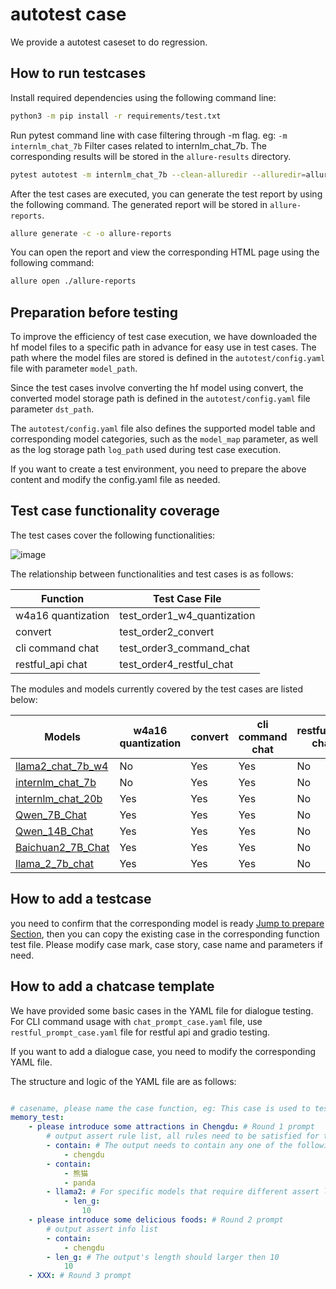 # autotest case

We provide a autotest caseset to do regression.

## How to run testcases

Install required dependencies using the following command line:

```bash
python3 -m pip install -r requirements/test.txt
```

Run pytest command line with case filtering through -m flag. eg: `-m internlm_chat_7b` Filter cases related to internlm_chat_7b. The corresponding results will be stored in the `allure-results` directory.

```bash
pytest autotest -m internlm_chat_7b --clean-alluredir --alluredir=allure-results
```

After the test cases are executed, you can generate the test report by using the following command. The generated report will be stored in `allure-reports`.

```bash
allure generate -c -o allure-reports
```

You can open the report and view the corresponding HTML page using the following command:

```bash
allure open ./allure-reports
```

## Preparation before testing

To improve the efficiency of test case execution, we have downloaded the hf model files to a specific path in advance for easy use in test cases. The path where the model files are stored is defined in the `autotest/config.yaml` file with parameter `model_path`.

Since the test cases involve converting the hf model using convert, the converted model storage path is defined in the `autotest/config.yaml` file parameter `dst_path`.

The `autotest/config.yaml` file also defines the supported model table and corresponding model categories, such as the `model_map` parameter, as well as the log storage path `log_path` used during test case execution.

If you want to create a test environment, you need to prepare the above content and modify the config.yaml file as needed.

## Test case functionality coverage

The test cases cover the following functionalities:

![image](https://github.com/InternLM/lmdeploy/assets/145004780/19737e19-5798-4be0-b809-119da4cc65e5)

The relationship between functionalities and test cases is as follows:

| Function           | Test Case File              |
| ------------------ | --------------------------- |
| w4a16 quantization | test_order1_w4_quantization |
| convert            | test_order2_convert         |
| cli command chat   | test_order3_command_chat    |
| restful_api chat   | test_order4_restful_chat    |

The modules and models currently covered by the test cases are listed below:

| Models                                                                     | w4a16 quantization | convert | cli command chat | restful_api chat | cli command chat |
| -------------------------------------------------------------------------- | ------------------ | ------- | ---------------- | ---------------- | ---------------- |
| [llama2_chat_7b_w4](https://huggingface.co/lmdeploy/llama2-chat-7b-w4)     | No                 | Yes     | Yes              | No               | Yes              |
| [internlm_chat_7b](https://huggingface.co/internlm/internlm-chat-7b)       | No                 | Yes     | Yes              | No               | Yes              |
| [internlm_chat_20b](https://huggingface.co/internlm/internlm-chat-20b)     | Yes                | Yes     | Yes              | No               | Yes              |
| [Qwen_7B_Chat](https://huggingface.co/Qwen/Qwen-7B-Chat)                   | Yes                | Yes     | Yes              | No               | Yes              |
| [Qwen_14B_Chat](https://huggingface.co/Qwen/Qwen-14B-Chat)                 | Yes                | Yes     | Yes              | No               | Yes              |
| [Baichuan2_7B_Chat](https://huggingface.co/baichuan-inc/Baichuan2-7B-Chat) | Yes                | Yes     | Yes              | No               | Yes              |
| [llama_2_7b_chat](https://huggingface.co/meta-llama/Llama-2-7b-chat)       | Yes                | Yes     | Yes              | No               | Yes              |

## How to add a testcase

you need to confirm that the corresponding model is ready <a href="##Preparation before testing">Jump to prepare Section</a>, then you can copy the existing case in the corresponding function test file. Please modify case mark, case story, case name and parameters if need.

## How to add a chatcase template

We have provided some basic cases in the YAML file for dialogue testing.
For CLI command usage with `chat_prompt_case.yaml` file, use `restful_prompt_case.yaml` file for restful api and gradio testing.

If you want to add a dialogue case, you need to modify the corresponding YAML file.

The structure and logic of the YAML file are as follows:

```yaml

# casename, please name the case function, eg: This case is used to test whether there is memory ability for previous round information during multi-round dialogue.
memory_test:
    - please introduce some attractions in Chengdu: # Round 1 prompt
        # output assert rule list, all rules need to be satisfied for the case to pass.
        - contain: # The output needs to contain any one of the following items
            - chengdu
        - contain:
            - 熊猫
            - panda
        - llama2: # For specific models that require different assert logic, the key is the model type and the value is a list of assert rules. This is a example for llama2 model. In this case, other assert rules will become invalid.
            - len_g:
                10
    - please introduce some delicious foods: # Round 2 prompt
        # output assert info list
        - contain:
            - chengdu
        - len_g: # The output's length should larger then 10
            10
    - XXX: # Round 3 prompt

```

